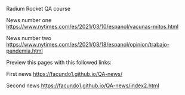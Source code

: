 Radium Rocket QA course

News number one
https://www.nytimes.com/es/2021/03/10/espanol/vacunas-mitos.html

News number two
https://www.nytimes.com/es/2021/03/18/espanol/opinion/trabajo-pandemia.html


Preview this pages with this followed links:

First news
https://facundo1.github.io/QA-news/

Second news
https://facundo1.github.io/QA-news/index2.html